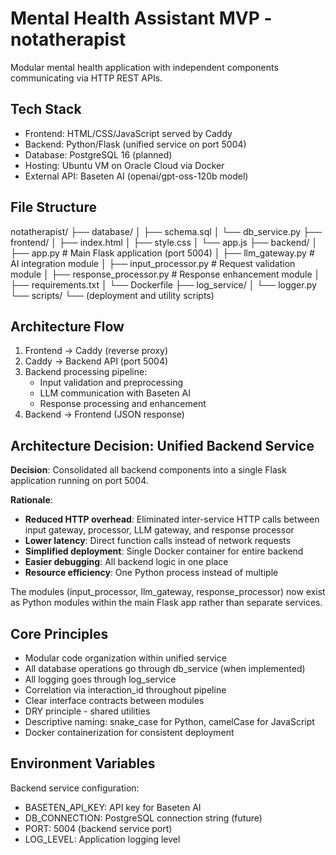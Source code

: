# Mental Health Assistant MVP - notatherapist

Modular mental health application with independent components communicating via HTTP REST APIs.

## Tech Stack
- Frontend: HTML/CSS/JavaScript served by Caddy
- Backend: Python/Flask (unified service on port 5004)
- Database: PostgreSQL 16 (planned)
- Hosting: Ubuntu VM on Oracle Cloud via Docker
- External API: Baseten AI (openai/gpt-oss-120b model)

## File Structure

notatherapist/
├── database/
│   ├── schema.sql
│   └── db_service.py
├── frontend/
│   ├── index.html
│   ├── style.css
│   └── app.js
├── backend/
│   ├── app.py              # Main Flask application (port 5004)
│   ├── llm_gateway.py      # AI integration module
│   ├── input_processor.py  # Request validation module
│   ├── response_processor.py # Response enhancement module
│   ├── requirements.txt
│   └── Dockerfile
├── log_service/
│   └── logger.py
└── scripts/
   └── (deployment and utility scripts)

## Architecture Flow
1. Frontend → Caddy (reverse proxy)
2. Caddy → Backend API (port 5004)
3. Backend processing pipeline:
   - Input validation and preprocessing
   - LLM communication with Baseten AI
   - Response processing and enhancement
4. Backend → Frontend (JSON response)

## Architecture Decision: Unified Backend Service

**Decision**: Consolidated all backend components into a single Flask application running on port 5004.

**Rationale**:
- **Reduced HTTP overhead**: Eliminated inter-service HTTP calls between input gateway, processor, LLM gateway, and response processor
- **Lower latency**: Direct function calls instead of network requests
- **Simplified deployment**: Single Docker container for entire backend
- **Easier debugging**: All backend logic in one place
- **Resource efficiency**: One Python process instead of multiple

The modules (input_processor, llm_gateway, response_processor) now exist as Python modules within the main Flask app rather than separate services.

## Core Principles
- Modular code organization within unified service
- All database operations go through db_service (when implemented)
- All logging goes through log_service
- Correlation via interaction_id throughout pipeline
- Clear interface contracts between modules
- DRY principle - shared utilities
- Descriptive naming: snake_case for Python, camelCase for JavaScript
- Docker containerization for consistent deployment

## Environment Variables
Backend service configuration:
- BASETEN_API_KEY: API key for Baseten AI
- DB_CONNECTION: PostgreSQL connection string (future)
- PORT: 5004 (backend service port)
- LOG_LEVEL: Application logging level